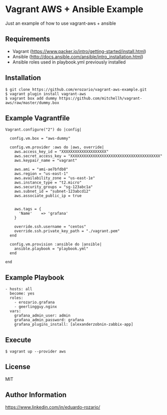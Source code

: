 Vagrant AWS + Ansible Example
===========

Just an example of how to use vagrant-aws + ansible


Requirements
------------

  - Vagrant (https://www.packer.io/intro/getting-started/install.html)
  - Ansible (http://docs.ansible.com/ansible/intro_installation.html)
  - Ansible roles used in playbook.yml previously installed
  
Installation
------------

    $ git clone https://github.com/erozario/vagrant-aws-example.git
    $ vagrant plugin install vagrant-aws
    $ vagrant box add dummy https://github.com/mitchellh/vagrant-aws/raw/master/dummy.box

Example Vagrantfile
--------------
    Vagrant.configure("2") do |config|

      config.vm.box = "aws-dummy"

      config.vm.provider :aws do |aws, override|
        aws.access_key_id = "XXXXXXXXXXXXXXXXXXXX"
        aws.secret_access_key = "XXXXXXXXXXXXXXXXXXXXXXXXXXXXXXXXXXXXXXXX"
        aws.keypair_name = "vagrant"

        aws.ami = "ami-ae7bfdb8"
        aws.region = "us-east-1"
        aws.availability_zone = "us-east-1e"
        aws.instance_type = "t2.micro"
        aws.security_groups = "sg-123abc1a"
        aws.subnet_id = "subnet-123abcd12"
        aws.associate_public_ip = true


        aws.tags = {
          'Name'    => 'grafana'
        }

        override.ssh.username = "centos"
        override.ssh.private_key_path = "./vagrant.pem"
      end

      config.vm.provision :ansible do |ansible|
        ansible.playbook = "playbook.yml"
      end

    end


Example Playbook
----------------

    - hosts: all
      become: yes
      roles:
        - erozario.grafana 
        - geerlingguy.nginx
      vars:
        grafana_admin_user: admin
        grafana_admin_password: grafana
        grafana_plugins_install: [alexanderzobnin-zabbix-app]

Execute
----------------
 
    
    $ vagrant up --provider aws 

License
-------

MIT

Author Information
------------------
https://www.linkedin.com/in/eduardo-rozario/
